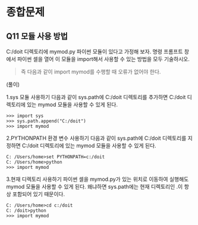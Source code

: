 # 종합문제
## Q11 모듈 사용 방법
C:/doit 디렉토리에 mymod.py 파이썬 모듈이 있다고 가정해 보자. 명령 프롬프트 창에서 파이썬 셀을 열어 이 모듈을 import해서 사용할 수 있는 방법을 모두 기술하시오.
>즉 다음과 같이 import mymod를 수행할 때 오류가 없어야 한다.

(풀이)

1.sys 모듈 사용하기
다음과 같이 sys.path에 C:/doit 디렉토리를 추가하면 C:/doit 디렉토리에 있는 mymod 모듈을 사용할 수 있게 된다.
```
>>> import sys
>>> sys.path.append("C:/doit")
>>> import mymod
```
2.PYTHONPATH 환경 변수 사용하기
다음과 같이 sys.path에 C:/doit 디렉토리를 지정하면 C:/doit 디렉토리에 있는 mymod 모듈을 사용할 수 있게 된다.
```
C: /Users/home>set PYTHONPATH=c:/doit
C: /Users/home>python
>>> import mymod
```
3.현재 디렉토리 사용하기
파이썬 셀을 mymod.py가 있는 위치로 이동하여 실행해도 mymod 모듈을 사용할 수 있게 된다. 왜냐하면 sys.path에는 현재 디렉토리인 .이 항상 포함되어 있기 때문이다.
```
C: /Users/home>cd c:/doit
C: /doit>python
>>> import mymod
```
